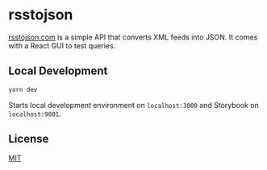 # rsstojson

[rsstojson.com](https://rsstojson.com) is a simple API that converts XML feeds into JSON. It comes with a React GUI to test queries.

## Local Development

```js
yarn dev
```

Starts local development environment on `localhost:3000` and Storybook on `localhost:9001`.

## License

[MIT](./LICENSE.md)
